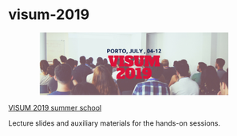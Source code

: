 # visum-2019
<p align="center">
  <img src='visum_2019.png', width="75%">
</p>

[VISUM 2019 summer school](http://visum.inesctec.pt)

Lecture slides and auxiliary materials for the hands-on sessions.
